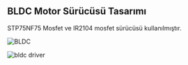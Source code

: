 ## BLDC Motor Sürücüsü Tasarımı

STP75NF75 Mosfet ve IR2104 mosfet sürücüsü kullanılmıştır.

![BLDC](https://github.com/Burakzsy/HW-BLDC-MOTOR-DRIVER/assets/115595244/7ab6679b-225c-4ea0-94d3-51c9bc94b940)

![bldc driver](https://github.com/Burakzsy/HW-BLDC-MOTOR-DRIVER/assets/115595244/5941169a-af80-4648-9c93-b7a0e5607494)
